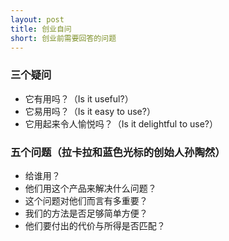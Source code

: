 ```yaml
---
layout: post
title: 创业自问
short: 创业前需要回答的问题
---
```


### 三个疑问

- 它有用吗？（Is it useful?）
- 它易用吗？（Is it easy to use?）
- 它用起来令人愉悦吗？（Is it delightful to use?）

### 五个问题（拉卡拉和蓝色光标的创始人孙陶然）

- 给谁用？
- 他们用这个产品来解决什么问题？
- 这个问题对他们而言有多重要？
- 我们的方法是否足够简单方便？
- 他们要付出的代价与所得是否匹配？
